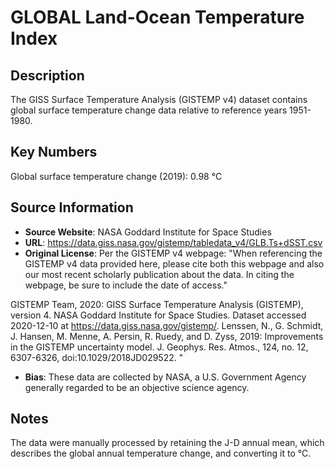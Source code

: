 
# GLOBAL Land-Ocean Temperature Index

## Description
The GISS Surface Temperature Analysis (GISTEMP v4) dataset contains global surface temperature change data relative to reference years 1951-1980.

## Key Numbers
Global surface temperature change (2019): 0.98 °C

## Source Information
* **Source Website**: NASA Goddard Institute for Space Studies
* **URL**: https://data.giss.nasa.gov/gistemp/tabledata_v4/GLB.Ts+dSST.csv
* **Original License**: Per the GISTEMP v4 webpage: "When referencing the GISTEMP v4 data provided here, please cite both this webpage and also our most recent scholarly publication about the data. In citing the webpage, be sure to include the date of access."

GISTEMP Team, 2020: GISS Surface Temperature Analysis (GISTEMP), version 4. NASA Goddard Institute for Space Studies. Dataset accessed 2020-12-10 at https://data.giss.nasa.gov/gistemp/.
Lenssen, N., G. Schmidt, J. Hansen, M. Menne, A. Persin, R. Ruedy, and D. Zyss, 2019: Improvements in the GISTEMP uncertainty model. J. Geophys. Res. Atmos., 124, no. 12, 6307-6326, doi:10.1029/2018JD029522.
"
* **Bias**: These data are collected by NASA, a U.S. Government Agency generally regarded to be an objective science agency.

## Notes
The data were manually processed by retaining the J-D annual mean, which describes the global annual temperature change, and converting it to °C.
